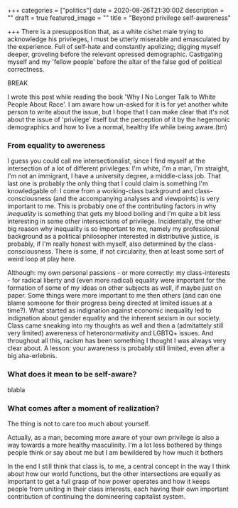 +++
categories = ["politics"]
date = 2020-08-26T21:30:00Z
description = ""
draft = true
featured_image = ""
title = "Beyond privilege self-awareness"

+++
There is a presupposition that, as a white cishet male trying to acknowledge his privileges, I must be utterly miserable and emasculated by the experience. Full of self-hate and constantly apolizing; digging myself deeper, groveling before the relevant opressed demographic. Castigating myself and my 'fellow people' before the altar of the false god of political correctness.

BREAK

I wrote this post while reading the book 'Why I No Longer Talk to White People About Race'. I am aware how un-asked for it is for yet another white person to write about the issue, but I hope that I can make clear that it's not about the issue of 'privilege' itself but the perception of it by the hegemonic demographics and how to live a normal, healthy life while being aware.(tm) 

### From equality to awereness

I guess you could call me intersectionalist, since I find myself at the intersection of a lot of different privileges: I'm white, I'm a man, I'm straight, I'm not an immigrant, I have a university degree, a middle-class job. That last one is probably the only thing that I could claim is something I'm knowledgable of: I come from a working-class background and class-consciousness (and the accompanying analyses and viewpoints) is very important to me. This is probably one of the contributing factors in why _inequality_ is something that gets my blood boiling and I'm quite a bit less interesting in some other intersections of privilege. Incidentally, the other big reason why inequality is so important to me, namely my professional background as a political philosopher interested in distributive justice, is probably, if I'm really honest with myself, also determined by the class-consciousness. There is some, if not circularity, then at least some sort of weird loop at play here.

Although: my own personal passions - or more correctly: my class-interests - for radical liberty and (even more radical) equality were important for the formation of some of my ideas on other subjects as well, if maybe just on paper. Some things were more important to me then others (and can one blame someone for their progress being directed at limited issues at a time?). What started as indignation against economic inequality led to indignation about gender equality and the inherent sexism in our society. Class came sneaking into my thoughts as well and then a (admitattely still very limited) awereness of heteronormativity and LGBTQ+ issues. And throughout all this, racism has been something I thought I was always very clear about. A lesson: your awareness is probably still limited, even after a big aha-erlebnis.

### What does it mean to be self-aware?

blabla

### What comes after a moment of realization?

The thing is not to care too much about yourself.

Actually, as a man, becoming more aware of your own privilege is also a way towards a more healthy masculinity. I'm a lot less bothered by things people think or say about me but I am bewildered by how much it bothers

In the end I still think that class is, to me, a central concept in the way I think about how our world functions, but the other intersections are equally as important to get a full grasp of how power operates and how it keeps people from uniting in their class interests, each having their own important contribution of continuing the domineering capitalist system.